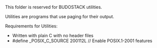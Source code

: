 This folder is reserved for BUDOSTACK utilities.

Utilities are programs that use paging for their output.

Requirements for Utilities:
- Written with plain C with no header files
- #define _POSIX_C_SOURCE 200112L  // Enable POSIX.1-2001 features

